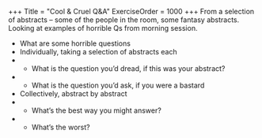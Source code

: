 +++
Title = "Cool & Cruel Q&A"
ExerciseOrder = 1000
+++
From a selection of abstracts – some of the people in the room, some fantasy abstracts.
Looking at examples of horrible Qs from morning session.

-	What are some horrible questions
-	Individually, taking a selection of abstracts each
-	-	What is the question you’d dread, if this was your abstract?
-	-	What is the question you’d ask, if you were a bastard
-	Collectively, abstract by abstract
-	-	What’s the best way you might answer?
-	-	What’s the worst?